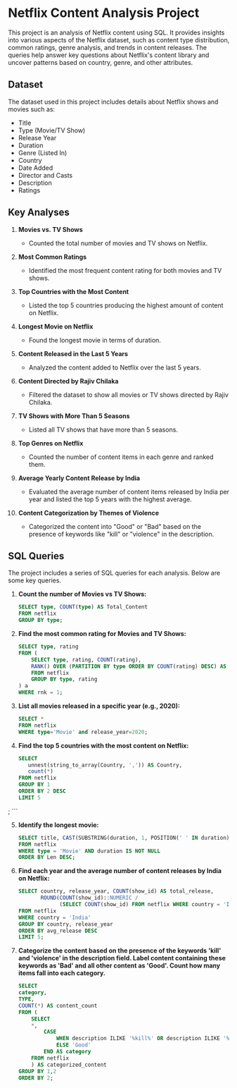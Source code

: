 # Netflix Content Analysis Project

This project is an analysis of Netflix content using SQL. It provides insights into various aspects of the Netflix dataset, such as content type distribution, common ratings, genre analysis, and trends in content releases. The queries help answer key questions about Netflix's content library and uncover patterns based on country, genre, and other attributes.

## Dataset

The dataset used in this project includes details about Netflix shows and movies such as:
- Title
- Type (Movie/TV Show)
- Release Year
- Duration
- Genre (Listed In)
- Country
- Date Added
- Director and Casts
- Description
- Ratings

## Key Analyses

1. **Movies vs. TV Shows**  
   - Counted the total number of movies and TV shows on Netflix.

2. **Most Common Ratings**  
   - Identified the most frequent content rating for both movies and TV shows.

3. **Top Countries with the Most Content**  
   - Listed the top 5 countries producing the highest amount of content on Netflix.

4. **Longest Movie on Netflix**  
   - Found the longest movie in terms of duration.

5. **Content Released in the Last 5 Years**  
   - Analyzed the content added to Netflix over the last 5 years.

6. **Content Directed by Rajiv Chilaka**  
   - Filtered the dataset to show all movies or TV shows directed by Rajiv Chilaka.

7. **TV Shows with More Than 5 Seasons**  
   - Listed all TV shows that have more than 5 seasons.

8. **Top Genres on Netflix**  
   - Counted the number of content items in each genre and ranked them.

9. **Average Yearly Content Release by India**  
   - Evaluated the average number of content items released by India per year and listed the top 5 years with the highest average.

10. **Content Categorization by Themes of Violence**  
    - Categorized the content into "Good" or "Bad" based on the presence of keywords like "kill" or "violence" in the description.

## SQL Queries

The project includes a series of SQL queries for each analysis. Below are some key queries.

1. **Count the number of Movies vs TV Shows:**
    ```sql
    SELECT type, COUNT(type) AS Total_Content
    FROM netflix
    GROUP BY type;
    ```

2. **Find the most common rating for Movies and TV Shows:**
    ```sql
    SELECT type, rating
    FROM (
        SELECT type, rating, COUNT(rating),
        RANK() OVER (PARTITION BY type ORDER BY COUNT(rating) DESC) AS rnk
        FROM netflix
        GROUP BY type, rating
    ) a
    WHERE rnk = 1;
    ```

3. **List all movies released in a specific year (e.g., 2020):**
    ```sql
   SELECT *
   FROM netflix
   WHERE type='Movie' and release_year=2020;
    ```

4. **Find the top 5 countries with the most content on Netflix:**
    ```sql
   SELECT 
	   unnest(string_to_array(Country, ',')) AS Country,
	   count(*)
   FROM netflix
   GROUP BY 1
   ORDER BY 2 DESC
   LIMIT 5
;
    ```

5. **Identify the longest movie:**
    ```sql
    SELECT title, CAST(SUBSTRING(duration, 1, POSITION(' ' IN duration) - 1) AS INT) AS Len
    FROM netflix
    WHERE type = 'Movie' AND duration IS NOT NULL
    ORDER BY Len DESC;
    ```

6. **Find each year and the average number of content releases by India on Netflix:**
    ```sql
    SELECT country, release_year, COUNT(show_id) AS total_release,
           ROUND(COUNT(show_id)::NUMERIC / 
                 (SELECT COUNT(show_id) FROM netflix WHERE country = 'India')::NUMERIC * 100, 2) AS avg_release
    FROM netflix
    WHERE country = 'India'
    GROUP BY country, release_year
    ORDER BY avg_release DESC
    LIMIT 5;
    ```

7. **Categorize the content based on the presence of the keywords 'kill' and 'violence' in 
the description field. Label content containing these keywords as 'Bad' and all other 
content as 'Good'. Count how many items fall into each category.**
    ```sql
    SELECT 
   	category,
	TYPE,
   	COUNT(*) AS content_count
    FROM (
    	SELECT 
		*,
      		CASE 
    			WHEN description ILIKE '%kill%' OR description ILIKE '%violence%' THEN 'Bad'
         		ELSE 'Good'
         	END AS category
     	FROM netflix
     	) AS categorized_content
    GROUP BY 1,2
    ORDER BY 2;
    ```

